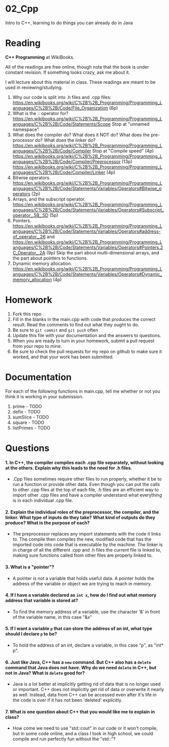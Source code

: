 02_Cpp
======

Intro to C++, learning to do things you can already do in Java

Reading
=======

**C++ Programming** at WikiBooks.

All of the readings are free online, though note that the book is under constant revision. If something looks crazy, ask me about it.

I will lecture about this material in class. These readings are meant to be used in reviewing/studying.

1. Why our code is split into .h files and .cpp files: https://en.wikibooks.org/wiki/C%2B%2B_Programming/Programming_Languages/C%2B%2B/Code/File_Organization (6p)
2. What is the :: operator for? https://en.wikibooks.org/wiki/C%2B%2B_Programming/Programming_Languages/C%2B%2B/Code/Statements/Scope Stop at "unnamed namespace"
3. What does the compiler do? What does it NOT do? What does the pre-processor do? What does the linker do? https://en.wikibooks.org/wiki/C%2B%2B_Programming/Programming_Languages/C%2B%2B/Code/Compiler Stop at "Compile speed" (4p) https://en.wikibooks.org/wiki/C%2B%2B_Programming/Programming_Languages/C%2B%2B/Code/Compiler/Preprocessor (13p) https://en.wikibooks.org/wiki/C%2B%2B_Programming/Programming_Languages/C%2B%2B/Code/Compiler/Linker (4p)
4. Bitwise operators. https://en.wikibooks.org/wiki/C%2B%2B_Programming/Programming_Languages/C%2B%2B/Code/Statements/Variables/Operators#Bitwise_operators (2p)
5. Arrays, and the subscript operator. https://en.wikibooks.org/wiki/C%2B%2B_Programming/Programming_Languages/C%2B%2B/Code/Statements/Variables/Operators#Subscript_operator_.5B_.5D (5p)
6. Pointers. https://en.wikibooks.org/wiki/C%2B%2B_Programming/Programming_Languages/C%2B%2B/Code/Statements/Variables/Operators#address-of_operator_.26 and https://en.wikibooks.org/wiki/C%2B%2B_Programming/Programming_Languages/C%2B%2B/Code/Statements/Variables/Operators#Pointers.2C_Operator_.2A (9p) Skip the part about multi-dimensional arrays, and the part about pointers to functions.
7. Dynamic memory allocation. https://en.wikibooks.org/wiki/C%2B%2B_Programming/Programming_Languages/C%2B%2B/Code/Statements/Variables/Operators#Dynamic_memory_allocation (4p)

Homework
========

1. Fork this repo
3. Fill in the blanks in the main.cpp with code that produces the correct result. Read the comments to find out what they ought to do.
4. Be sure to `git commit` and `git push` often
5. Update this file with your documentation and the answers to questions.
6. When you are ready to turn in your homework, submit a pull request from your repo to mine.
7. Be sure to check the pull requests for my repo on github to make sure it worked, and that your work has been submitted.

Documentation
=========

For each of the following functions in main.cpp, tell me whether or not you think it is working in your submission.

1. prime - TODO
2. defix - TODO
3. sumSlice - TODO
4. square - TODO
5. listPrimes - TODO

Questions
=======

#### 1. In C++, the compiler compiles each .cpp file separately, without looking at the others. Explain why this leads to the need for .h files.  
 - .Cpp files sometimes require other files to run properly, whether it be to run a function or provide other data.  Even though you can put the calls to other .cpp files at the top of each file, .h files are an efficient way to import other .cpp files and have a compiler understand what everything is in each individual .cpp file.

#### 2. Explain the individual roles of the preprocessor, the compiler, and the linker. What type of inputs do they take? What kind of outputs do they produce? What is the purpose of each?
 - The preprocessor replaces any import statements with the code it links to.  The compile then compiles the new, modified code that has the imported code into code that is executable by the machine.  The linker is in charge of all the different .cpp and .h files the current file is linked to, making sure functions called from other files are properly linked to.

#### 3. What is a "pointer"?
 - A pointer is not a variable that holds useful data.  A pointer holds the address of the variable or object we are trying to reach in memory.

#### 4. If I have a variable declared as `int x`, how do I find out what memory address that variable is stored at?
 - To find the memory address of a variable, use the character '&' in front of the variable name, in this case "&x"

#### 5. If I want a variable `p` that can store the address of an int, what type should I declare `p` to be?
 - To hold the address of an int, declare a variable, in this case "p", as "int* p".

#### 6. Just like Java, C++ has a `new` command. But C++ also has a `delete` command that Java does not have. Why do we need `delete` in C++, but not in Java? What is `delete` good for?
 - Java is a lot better at implicitly getting rid of data that is no longer used or important.  C++ does not implicitly get rid of data or overwrite it nearly as well.  Instead, data from C++ can be accessed even after it's life in the code is over if it has not been 'deleted' explicitly.  

#### 7. What is one question about C++ that you would like me to explain in class?
 - How come we need to use "std::cout" in our code or it won't compile, but in some code online, and a class I took in high school, we could compile and run perfectly fun without the "std::"?